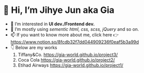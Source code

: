 
# 👋 Hi, I’m Jihye Jun aka Gia
- 👀 I’m interested in **UI dev./Frontend dev.**
- 🌱 I’m mostly using *sementic html, css, scss, jQuery* and so on.
- 📫 If you want to know more about me, click here 👉 https://www.notion.so/8fcdb32f7dd044909236f0eaf5b3a99d
- 👇 Below are my works 
    1. Tiffany&Co. https://gia-world.github.io/project3/
    2. Coca Cola https://gia-world.github.io/project2/
    3. Etihad Airways https://gia-world.github.io/project1/
    
    
<!---
gia-world/gia-world is a ✨ special ✨ repository because its `README.md` (this file) appears on your GitHub profile.
You can click the Preview link to take a look at your changes.
--->


